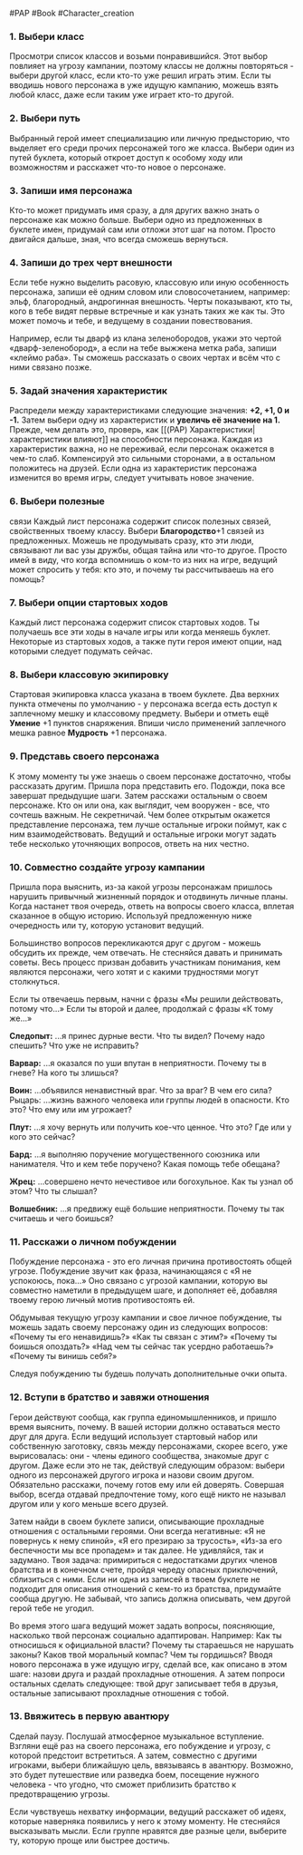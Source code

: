 #PAP #Book #Character_creation 

### 1. Выбери класс 
Просмотри список классов и возьми понравившийся. Этот выбор повлияет на угрозу кампании, поэтому классы не должны повторяться - выбери другой класс, если кто-то уже решил играть этим. Если ты вводишь нового персонажа в уже идущую кампанию, можешь взять любой класс, даже если таким уже играет кто-то другой.

### 2. Выбери путь 
Выбранный герой имеет специализацию или личную предысторию, что выделяет его среди прочих персонажей того же класса. Выбери один из путей буклета, который откроет доступ к особому ходу или возможностям и расскажет что-то новое о персонаже.

### 3. Запиши имя персонажа
Кто-то может придумать имя сразу, а для других важно знать о персонаже как можно больше. Выбери одно из предложенных в буклете имен, придумай сам или отложи этот шаг на потом. Просто двигайся дальше, зная, что всегда сможешь вернуться.

### 4. Запиши до трех черт внешности 
Если тебе нужно выделить расовую, классовую или иную особенность персонажа, запиши её одним словом или словосочетанием, например: эльф, благородный, андрогинная внешность. Черты показывают, кто ты, кого в тебе видят первые встречные и как узнать таких же как ты. Это может помочь и тебе, и ведущему в создании повествования. 

Например, если ты дварф из клана зеленобородов, укажи это чертой «дварф-зеленобород», а если на тебе выжжена метка раба, запиши «клеймо раба». Ты сможешь рассказать о своих чертах и всём что с ними связано позже.

### 5. Задай значения характеристик 
Распредели между характеристиками следующие значения: **+2, +1, 0 и -1.** 
Затем выбери одну из характеристик и **увеличь её значение на 1.** Прежде, чем делать это, проверь, как [[(PAP) Характеристики|характеристики влияют]] на способности персонажа.
Каждая из характеристик важна, но не переживай, если персонаж окажется в чем-то слаб. Компенсируй это сильными сторонами, а в остальном положитесь на друзей. 
Если одна из характеристик персонажа изменится во время игры, следует учитывать новое значение.

### 6. Выбери полезные
связи Каждый лист персонажа содержит список полезных связей, свойственных твоему классу. Выбери **Благородство**+1 связей из предложенных. Можешь не продумывать сразу, кто эти люди, связывают ли вас узы дружбы, общая тайна или что-то другое. Просто имей в виду, что когда вспомнишь о ком-то из них на игре, ведущий может спросить у тебя: кто это, и почему ты рассчитываешь на его помощь?

### 7. Выбери опции стартовых ходов
Каждый лист персонажа содержит список стартовых ходов. Ты получаешь все эти ходы в начале игры или когда меняешь буклет. Некоторые из стартовых ходов, а также пути героя имеют опции, над которыми следует подумать сейчас.

### 8. Выбери классовую экипировку 
Стартовая экипировка класса указана в твоем буклете. Два верхних пункта отмечены по умолчанию - у персонажа всегда есть доступ к заплечному мешку и классовому предмету. Выбери и отметь ещё **Умение** +1 пунктов снаряжения. Впиши число применений заплечного мешка равное **Мудрость** +1 персонажа.


### 9. Представь своего персонажа
К этому моменту ты уже знаешь о своем персонаже достаточно, чтобы рассказать другим. Пришла пора представить его. Подожди, пока все завершат предыдущие шаги. Затем расскажи остальным о своем персонаже. Кто он или она, как выглядит, чем вооружен - все, что сочтешь важным. Не секретничай. Чем более открытым окажется представление персонажа, тем лучше остальные игроки поймут, как с ним взаимодействовать. 
Ведущий и остальные игроки могут задать тебе несколько уточняющих вопросов, ответь на них честно.

### 10. Совместно создайте угрозу кампании 
Пришла пора выяснить, из-за какой угрозы персонажам пришлось нарушить привычный жизненный порядок и отодвинуть личные планы. Когда настанет твоя очередь, ответь на вопросы своего класса, вплетая сказанное в общую историю. Используй предложенную ниже очередность или ту, которую установит ведущий. 

Большинство вопросов перекликаются друг с другом - можешь обсудить их прежде, чем отвечать. Не стесняйся давать и принимать советы. Весь процесс призван добавить участникам понимания, кем являются персонажи, чего хотят и с какими трудностями могут столкнуться. 

Если ты отвечаешь первым, начни с фразы «Мы решили действовать, потому что...» Если ты второй и далее, продолжай с фразы «К тому же...»

**Следопыт:** ...я принес дурные вести. Что ты видел? Почему надо спешить? Что уже не исправить? 

**Варвар:** ...я оказался по уши впутан в неприятности. Почему ты в гневе? На кого ты злишься? 

**Воин:** ...объявился ненавистный враг. Что за враг? В чем его сила? Рыцарь: ...жизнь важного человека или группы людей в опасности. Кто это? Что ему или им угрожает? 

**Плут:** ...я хочу вернуть или получить кое-что ценное. Что это? Где или у кого это сейчас? 

**Бард:** ...я выполняю поручение могущественного союзника или нанимателя. Что и кем тебе поручено? Какая помощь тебе обещана?

**Жрец:** ...совершено нечто нечестивое или богохульное. Как ты узнал об этом? Что ты слышал? 

**Волшебник:** ...я предвижу ещё большие неприятности. Почему ты так считаешь и чего боишься?


### 11. Расскажи о личном побуждении
Побуждение персонажа - это его личная причина противостоять общей угрозе. Побуждение звучит как фраза, начинающаяся с «Я не успокоюсь, пока...» Оно связано с угрозой кампании, которую вы совместно наметили в предыдущем шаге, и дополняет её, добавляя твоему герою личный мотив противостоять ей. 

Обдумывая текущую угрозу кампании и свое личное побуждение, ты можешь задать своему персонажу один из следующих вопросов: «Почему ты его ненавидишь?» «Как ты связан с этим?» «Почему ты боишься опоздать?» «Над чем ты сейчас так усердно работаешь?» «Почему ты винишь себя?» 

Следуя побуждению ты будешь получать дополнительные очки опыта.

### 12. Вступи в братство и завяжи отношения 
Герои действуют сообща, как группа единомышленников, и пришло время выяснить, почему. В вашей истории должно оставаться место друг для друга. Если ведущий использует стартовый набор или собственную заготовку, связь между персонажами, скорее всего, уже вырисовалась: они - члены единого сообщества, знакомые друг с другом. 
Даже если это не так, действуй следующим образом: выбери одного из персонажей другого игрока и назови своим другом. Обязательно расскажи, почему готов ему или ей доверять. Совершая выбор, всегда отдавай предпочтение тому, кого ещё никто не называл другом или у кого меньше всего друзей. 

Затем найди в своем буклете записи, описывающие прохладные отношения с остальными героями. Они всегда негативные: «Я не повернусь к нему спиной», «Я его презираю за трусость», «Из-за его беспечности мы все пропадем» и так далее. Не удивляйся, так и задумано. Твоя задача: примириться с недостатками других членов братства и в конечном счете, пройдя череду опасных приключений, сблизиться с ними.
Если ни одна из записей в твоем буклете не подходит для описания отношений с кем-то из братства, придумайте сообща другую. Не забывай, что запись должна описывать, чем другой герой тебе не угодил. 

Во время этого шага ведущий может задать вопросы, поясняющие, насколько твой персонаж социально адаптирован. Например: Как ты относишься к официальной власти? Почему ты стараешься не нарушать законы? Каков твой моральный компас? Чем ты гордишься? 
Вводя нового персонажа в уже идущую игру, сделай все, как описано в этом шаге: назови друга и раздай прохладные отношения. А затем попроси остальных сделать следующее: твой друг записывает тебя в друзья, остальные записывают прохладные отношения с тобой.

### 13. Ввяжитесь в первую авантюру 
Сделай паузу. Послушай атмосферное музыкальное вступление. Взгляни ещё раз на своего персонажа, его побуждение и угрозу, с которой предстоит встретиться. А затем, совместно с другими игроками, выбери ближайшую цель, ввязываясь в авантюру. Возможно, это будет путешествие или разведка боем, посещение нужного человека - что угодно, что сможет приблизить братство к предотвращению угрозы. 

Если чувствуешь нехватку информации, ведущий расскажет об идеях, которые наверняка появились у него к этому моменту. Не стесняйся высказывать мысли. Если группе нравятся две разные цели, выберите ту, которую проще или быстрее достичь.